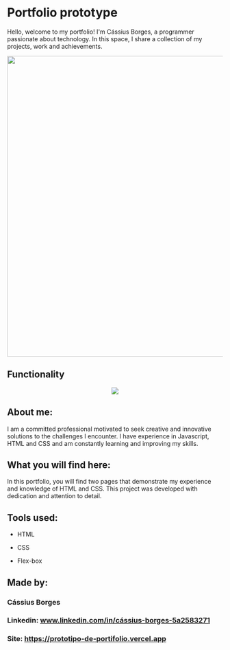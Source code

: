 # Portfolio prototype

Hello, welcome to my portfolio! I'm Cássius Borges, a programmer passionate about technology. In this space, I share a collection of my projects, work and achievements.

<div align="center">
<img src = "https://github.com/Borges9/Prototipo-de-portifolio/assets/102422255/39442973-f06c-49a0-a0ee-ae1cd0e84d83" width="700px" />
</div>

## Functionality
<div align="center">
<img src = "https://github.com/Borges9/Prototipo-de-portifolio/assets/102422255/2eb1cde2-dcf5-4fa3-ae54-80c552ab8fcb" />
</div> 

## About me:
I am a committed professional motivated to seek creative and innovative solutions to the challenges I encounter. I have experience in Javascript, HTML and CSS and am constantly learning and improving my skills.

## What you will find here:
In this portfolio, you will find two pages that demonstrate my experience and knowledge of HTML and CSS. This project was developed with dedication and attention to detail.

## Tools used:

* HTML

* CSS

* Flex-box

## Made by:

### Cássius Borges

### Linkedin: www.linkedin.com/in/cássius-borges-5a2583271
### Site: https://prototipo-de-portifolio.vercel.app